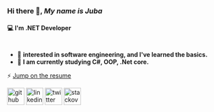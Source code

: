 ### Hi there 👋, *My name is Juba*  
#### 💻 I'm .NET Developer 
#

- 🌱 **interested in software engineering, and I've learned the basics.**
- 🔭 **I am currently studying C#, OOP, .Net core.**

⚡ [Jump on the resume](https://github.com/juba97/Resume)
  

[<img src='https://lh3.googleusercontent.com/proxy/eIEFKDzjig8AZYP4-l_-rEsDEx3G-cteBXj6XS25wHE7QWG--_1DuwcBgjVlUMaO2Fb0XtmIUj_eCezEo4zv5q8Hj6MDlkLHq3UKA0wFVvQuBvy-SnMcxoPKw2rojW8v' alt='github' height='40'>](https://github.com/juba97?tab=repositories)  [<img src='https://icons.veryicon.com/png/Internet%20%26%20Web/Simple%201/linkedin.png' alt='linkedin' height='40'>](https://www.linkedin.com/in/juba-koguashvili-0a2108a8/)  [<img src='https://seeklogo.com/images/T/twitter-logo-A84FE9258E-seeklogo.com.png' alt='twitter' height='40'>](https://twitter.com/jubakoguashvili)  [<img src='https://apifriends.com/wp-content/uploads/2018/04/stack-overflow-orange.png' alt='stackoverflow' height='40'>](https://stackoverflow.com/users/14513605/juba-koguashvili)  

  
 
  
 
